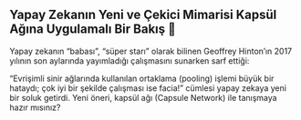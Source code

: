 ## Yapay Zekanın Yeni ve Çekici Mimarisi Kapsül Ağına Uygulamalı Bir Bakış 🚨
Yapay zekanın “babası”, “süper starı” olarak bilinen Geoffrey Hinton’ın 2017 yılının son aylarında yayımladığı çalışmasını sunarken sarf ettiği:

“Evrişimli sinir ağlarında kullanılan ortaklama (pooling) işlemi büyük bir hataydı; çok iyi bir şekilde çalışması ise facia!”
cümlesi yapay zekaya yeni bir soluk getirdi. Yeni öneri, kapsül ağı (Capsule Network) ile tanışmaya hazır mısınız?

